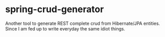 # spring-crud-generator
Another tool to generate REST complete crud from Hibernate/JPA entities. Since I am fed up to write everyday the same idiot things.
